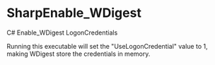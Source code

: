 # SharpEnable_WDigest
C# Enable_WDigest LogonCredentials

Running this executable will set the "UseLogonCredential" value to 1, making WDigest store the credentials in memory.
